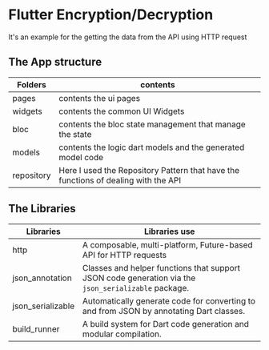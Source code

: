 # Flutter Encryption/Decryption

It's an example for the getting the data from the API using HTTP request


## The App structure
| Folders     |  contents |
| ------------- | ------------- |
| pages | contents the ui pages      |
| widgets | contents the common UI Widgets      |
| bloc | contents the bloc state management that manage the state|
| models | contents the logic dart models and the generated model code   |
| repository | Here I used the Repository Pattern that have the functions of dealing with the API    |





## The Libraries
| Libraries     | Libraries use |
| ------------- | ------------- |
| http      | A composable, multi-platform, Future-based API for HTTP requests |
| json_annotation       | Classes and helper functions that support JSON code generation via the `json_serializable` package. | 
| json_serializable      | Automatically generate code for converting to and from JSON by annotating Dart classes. |
|   build_runner    |  A build system for Dart code generation and modular compilation.    |
